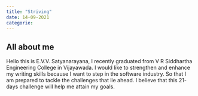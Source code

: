 ```yaml
---
title: "Striving"
date: 14-09-2021
categorie:
---
```

## All about me
Hello this is E.V.V. Satyanarayana, I recently graduated from V R Siddhartha Engineering College in Vijayawada. I would like to strengthen and enhance my writing skills because I want to step in the software industry. So that I am prepared to tackle the challenges that lie ahead. I believe that this 21-days challenge will help me attain my goals. 
